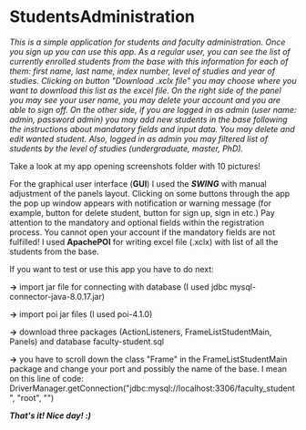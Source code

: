 # StudentsAdministration

*This is a simple application for students and faculty administration. Once you sign up you can use this app. As a regular user, you can see the list of currently enrolled students from the base with this information for each of them: first name, last name, index number, level of studies and year of studies. Clicking on button "Download .xclx file" you may choose where you want to download this list as the excel file. On the right side of the panel you may see your user name, you may delete your account and you are able to sign off. 
On the other side, if you are logged in as admin (user name: admin, password admin) you may add new students in the base following the instructions about mandatory fields and input data. You may delete and edit wanted student. Also, logged in as admin you may filtered list of students by the level of studies (undergraduate, master, PhD).*

Take a look at my app opening screenshots folder with 10 pictures!

For the graphical user interface (**GUI**) I used the ***SWING*** with manual adjustment of the panels layout.
Clicking on some buttons through the app the pop up window appears with notification or warning message (for example, button for delete student, button for sign up, sign in etc.)
Pay attention to the mandatory and optional fields within the registration process. You cannot open your account if the mandatory fields are not fulfilled! I used **ApachePOI** for writing excel file (.xclx) with list of all the students from the base.


If you want to test or use this app you have to do next:

**->** import jar file for connecting with database (I used jdbc mysql-connector-java-8.0.17.jar)

**->** import poi jar files (I  used poi-4.1.0)

**->** download three packages (ActionListeners, FrameListStudentMain, Panels) and database faculty-student.sql

**->** you have to scroll down the class "Frame" in the FrameListStudentMain package and change your port and possibly the name of the base. I mean on this line of code: DriverManager.getConnection("jdbc:mysql://localhost:3306/faculty_student", "root", "")

***That's it! Nice day! :)***

